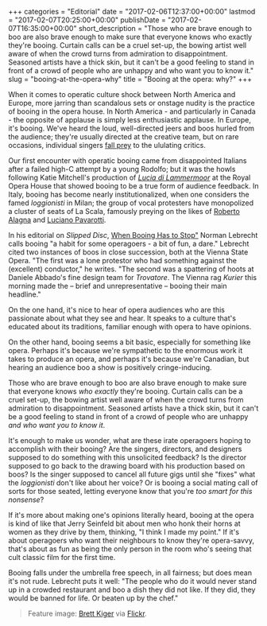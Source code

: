 +++
categories = "Editorial"
date = "2017-02-06T12:37:00+00:00"
lastmod = "2017-02-07T20:25:00+00:00"
publishDate = "2017-02-07T16:35:00+00:00"
short_description = "Those who are brave enough to boo are also brave enough to make sure that everyone knows who exactly they're booing. Curtain calls can be a cruel set-up, the bowing artist well aware of when the crowd turns from admiration to disappointment. Seasoned artists have a thick skin, but it can't be a good feeling to stand in front of a crowd of people who are unhappy and who want you to know it."
slug = "booing-at-the-opera-why"
title = "Booing at the opera: why?"
+++

When it comes to operatic culture shock between North America and Europe, more jarring than scandalous sets or onstage nudity is the practice of booing in the opera house. In North America - and particularly in Canada - the opposite of applause is simply less enthusiastic applause. In Europe, it's booing. We've heard the loud, well-directed jeers and boos hurled from the audience; they're usually directed at the creative team, but on rare occasions, individual singers [fall prey](https://www.theguardian.com/music/musicblog/2006/dec/12/neverletlascalasbooboyss) to the ululating critics.

Our first encounter with operatic booing came from disappointed Italians after a failed high-C attempt by a young Rodolfo; but it was the howls following Katie Mitchell's production of [*Lucia di Lammermoor*](/in-review-lucia-di-lammermoor-at-roh/) at the Royal Opera House that showed booing to be a true form of audience feedback. In Italy, booing has become nearly institutionalized, when one considers the famed *loggionisti* in Milan; the group of vocal protesters have monopolized a cluster of seats of La Scala, famously preying on the likes of [Roberto Alagna](https://www.theguardian.com/music/musicblog/2006/dec/12/neverletlascalasbooboyss) and [Luciano Pavarotti](https://www.theguardian.com/music/2014/sep/07/la-scala-roberto-alagna-werther-loggionisti-alexander-pereira).

In his editorial on *Slipped Disc*, [When Booing Has to Stop"](http://slippedisc.com/2017/02/when-the-booing-has-to-stop/) Norman Lebrecht calls booing "a habit for some operagoers - a bit of fun, a dare." Lebrecht cited two instances of boos in close succession, both at the Vienna State Opera. "The first was a lone protestor who had something against the (excellent) conductor," he writes. "The second was a spattering of hoots at Daniele Abbado's fine design team for *Trovatore*. The Vienna rag *Kurier* this morning made the – brief and unrepresentative – booing their main headline."

On the one hand, it's nice to hear of opera audiences who are this passionate about what they see and hear. It speaks to a culture that's educated about its traditions, familiar enough with opera to have opinions.

On the other hand, booing seems a bit basic, especially for something like opera. Perhaps it's because we're sympathetic to the enormous work it takes to produce an opera, and perhaps it's because we're Canadian, but hearing an audience boo a show is positively cringe-inducing. 

Those who are brave enough to boo are also brave enough to make sure that everyone knows *who exactly* they're booing. Curtain calls can be a cruel set-up, the bowing artist well aware of when the crowd turns from admiration to disappointment. Seasoned artists have a thick skin, but it can't be a good feeling to stand in front of a crowd of people who are unhappy *and who want you to know it*.

It's enough to make us wonder, what are these irate operagoers hoping to accomplish with their booing? Are the singers, directors, and designers supposed to do something with this unsolicited feedback? Is the director supposed to go back to the drawing board with his production based on boos? Is the singer supposed to cancel all future gigs until she "fixes" what the *loggionisti* don't like about her voice? Or is booing a social mating call of sorts for those seated, letting everyone know that you're *too smart for this nonsense*?

If it's more about making one's opinions literally heard, booing at the opera is kind of like that Jerry Seinfeld bit about men who honk their horns at women as they drive by them, thinking, "I think I made my point." If it's about operagoers who want their neighbours to know they're opera-savvy, that's about as fun as being the only person in the room who's seeing that cult classic film for the first time.

Booing falls under the umbrella free speech, in all fairness; but does mean it's not rude. Lebrecht puts it well: "The people who do it would never stand up in a crowded restaurant and boo a dish they did not like. If they did, they would be banned for life. Or beaten up by the chef."

>Feature image: [Brett Kiger](https://www.flickr.com/photos/brettkiger/6078995711/in/photolist-agbrCT-8SvKFK-6dUYSe-6dUYJ8-xXFKa-9Cse7C-bA3YtP-cecfBW-39Faku-eWvbH8-pshaWh-63e3t2-ceceTN-cecfaL-6k7iaS-6prMK4-d4ChRf-aRqeUx-ceceFY-bxUpGz-6crgh4-7zoDyu-8izRK2-qmRxrP-bWPSDF-ceceYu-bWPSUM-cecfHh-ceceNL-bWPTcH-bWPSQa-gxDCFb-6Zox3T-6edsxW-dtCrfR-bn97Wb-6JZTZh-bwu8tp-6aP9nA-4GgriW-aFMbJa-cecezs-akTJ6C-cecf55-MGFk3U-b2ejiD-QZRcQQ-cecfjN-54gN4i-dvx8Z3) via [Flickr](https://creativecommons.org/licenses/by-nc-nd/2.0/legalcode).
